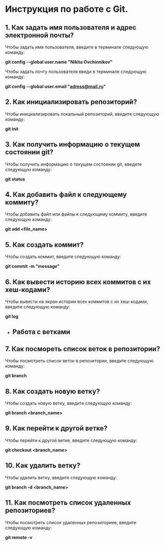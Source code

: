 # Инструкция по работе с Git.

## 1. Как задать имя пользователя и адрес электронной почты?

Чтобы задать имя пользователя, введите в терминале следующую команду:

**git config --global user.name "Nikita Ovchinnikov"**

Чтобы задать почту пользователя введи в терминале следующую команду:

**git config --global user.email "adress@mail.ru"**

## 2. Как инициализировать репозиторий?

Чтобы инициализировать локальный репозиторий, введите следующую команду:

**git init**

## 3. Как получить информацию о текущем состоянии git?

Чтобы получить информацию о текущем состоянии git, введите следующую команду:

**git status**

## 4. Как добавить файл к следующему коммиту?

Чтобы добавить файл или файлы к следующему коммиту, введите следующую команду:

**git add <file_name>**

## 5. Как создать коммит?

Чтобы создать коммит, введите следующую команду:

**git commit -m "message"**

## 6. Как вывести историю всех коммитов с их хеш-кодами?

Чтобы вывести на экран истории всех коммитов с их хеш-кодами, введите следующую команду:

**git log**

* ## Работа с ветками
## 7. Как посмореть список веток в репозитории?

Чтобы посмотреть список веток в репозитории, введите следующую команду:

**git branch**

## 8. Как создать новую ветку?

Чтобы создать новую ветку, введите следующую команду:

**git branch <branch_name>**

## 9. Как перейти к другой ветке?

Чтобы перейти к другой ветке, введите следующую команду:

**git checkout <branch_name>**

## 10. Как удалить ветку?

Чтобы удалить ветку, введите следующую команду:

**git branch -d <branch_name>**

## 11. Как посмотреть список удаленных репозиториев?

Чтобы посмотреть список удаленных репозиториев, введите следующую команду:

**git remote -v**
